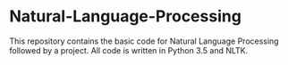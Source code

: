 # Natural-Language-Processing

This repository contains the basic code for Natural Language Processing followed by a project. All code is written in Python 3.5 and NLTK.
